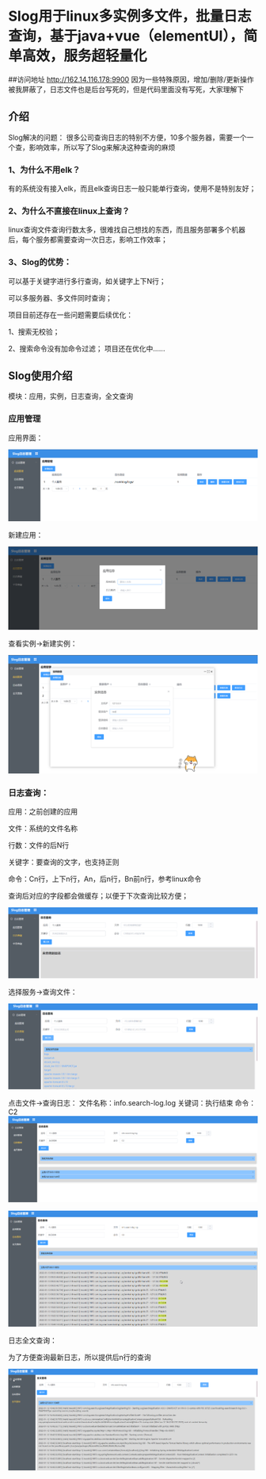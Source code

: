# Slog用于linux多实例多文件，批量日志查询，基于java+vue（elementUI），简单高效，服务超轻量化

##访问地址
http://162.14.116.178:9900
因为一些特殊原因，增加/删除/更新操作被我屏蔽了，日志文件也是后台写死的，但是代码里面没有写死，大家理解下

## 介绍
Slog解决的问题：
很多公司查询日志的特别不方便，10多个服务器，需要一个一个查，影响效率，所以写了Slog来解决这种查询的麻烦

### 1、为什么不用elk？

有的系统没有接入elk，而且elk查询日志一般只能单行查询，使用不是特别友好；

### 2、为什么不直接在linux上查询？

linux查询文件查询行数太多，很难找自己想找的东西，而且服务部署多个机器后，每个服务都需要查询一次日志，影响工作效率；

### 3、Slog的优势：

可以基于关键字进行多行查询，如关键字上下N行；

可以多服务器、多文件同时查询；


项目目前还存在一些问题需要后续优化：

1、搜索无校验；

2、搜索命令没有加命令过滤；
项目还在优化中......

## Slog使用介绍

模块：应用，实例，日志查询，全文查询
### 应用管理

应用界面：

![image-20211227213638969](README.assets/image-20211227213638969.png)

新建应用：

![image-20211227213705501](README.assets/image-20211227213705501.png)

查看实例->新建实例：

![image-20211227213754440](README.assets/image-20211227213754440.png)

### 日志查询：

应用：之前创建的应用

文件：系统的文件名称

行数：文件的后N行

关键字：要查询的文字，也支持正则

命令：Cn行，上下n行，An，后n行，Bn前n行，参考linux命令

查询后对应的字段都会做缓存；以便于下次查询比较方便；

![image-20211227213922298](README.assets/image-20211227213922298.png)

选择服务->查询文件：

![image-20211227214055143](README.assets/image-20211227214055143.png)

点击文件->查询日志：
文件名称：info.search-log.log
关键词：执行结束
命令：C2
![image-20211227214217599](README.assets/image-20211227214217599.jpg)

![image-20211227214125935](README.assets/image-20211227214125935.jpg)

日志全文查询：

为了方便查询最新日志，所以提供后n行的查询

![image-20211227214217590](README.assets/image-20211227214217590.jpg)

